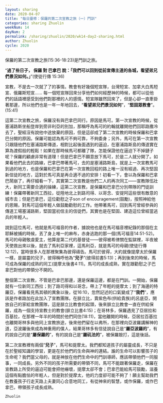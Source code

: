 ```yaml
---
layout: sharing
date: 2020-04-07
title: "每日靈修：保羅的第二次宣教之旅（一）門訓"
categories: sharing Zhuolin
weekNum: 14
dayNum: 2
permalink: /sharing/zhuolin/2020/wk14-day2-sharing.html
author: Zhuolin
cycle: 2020
---
```


保羅的第二次宣教之旅(15:36-18:23)是門訓之旅。  

“**過了些日子， 保羅 對 巴拿巴 說：「我們可以回到從前宣傳主道的各城，看望弟兄們景況如何。」**”(使徒行傳 15:36)  

宣教，不是去一次就了了的事情。教會有好幾個短宣隊，台灣短宣、加拿大白馬短宣、俄羅斯短宣...... 每一個短宣隊回來分享他們如何經歷神的時候，都可以從他們的話語裡感受到他們對那裡的人的感情。短宣隊雖然回來了，但是心卻一直牽掛著那邊，所以他們也是一年一年地回去，“**看望弟兄們景況如何**”，“**堅固眾教會**”。(15:41)  

這第二次宣教之旅，保羅沒有與巴拿巴同行。原因是馬可。第一次宣教的時候，從塞浦路斯坐船登岸到旁非利亞的別加，那稱呼為馬可的約翰就離開他們回耶路撒冷去了，聖經沒有說他中途放棄的原因，但是這卻成了第二次宣教的時候保羅和巴拿巴分開的原因。保羅可能認為馬可不夠可靠，不夠委身；另外，馬可在第一次宣教只跟隨他們在塞浦路斯傳道，相對比起後面遇到的逼迫，在塞浦路斯島的傳道實在算為渡假般的輕鬆！如果在那時候馬可都離了隊，怎能保證他在逼迫下不掉鏈子呢？保羅的顧慮非常有道理！但是巴拿巴不願意放下馬可，於是二人就分開了。如果看他們此去的路線，巴拿巴帶著馬可，去的是塞浦路斯島，就是上一次宣教馬可到過的地方，也是保羅和巴拿巴在第一次宣教回程的路上唯一沒有經過、再次堅固新信徒的地方，這對於馬可真是再合適不過的安排！初看一下，會以為保羅和巴拿巴鬧崩了，再仔細看一下，其實第二次宣教是他們二人的再次同工——宣教隊伍壯大，新同工需要合適的操練，這第二次宣教，是保羅和巴拿巴分別帶隊的門徒訓練！保羅帶著新同工西拉，從陸地北上到路司得、以哥念、安提阿這些很有敵意的城市去；但是巴拿巴，這位勸慰之子son of encouragement(鼓勵)，按照神給他的恩賜，對馬可這個年輕人做鼓勵勸慰的工作。他帶著馬可，回到馬可曾經參與的傳道工場塞浦路斯，堅固當初信主的信徒們，其實也是在堅固、建造這位曾經當逃兵的年輕人。  

說到這位馬可，他就是馬可福音的作者，據說他也是在馬可福音裡紀錄的那個在主耶穌被捕的時候，丟了身上唯一的麻布，赤身逃跑的那一個(馬可福音14:51-52)。馬可的母親敬虔愛主，他算是第二代的基督徒——彼得被希律關在監獄裡，半夜被天使救出來以後，就去了馬利亞家裡，這馬利亞，就是馬可的母親(使徒行傳12:12)，當時很多人在那裡聚集為彼得禱告。馬可於彼得，大約就像提摩太於保羅一樣，是屬靈的兒子，彼得稱呼他為“**兒子**”(彼得前書5:13)；再到後來的時候，馬可成為保羅的成熟的同工(提摩太後書4:11)。馬可的成長成熟，實在跟勸慰之子巴拿巴對他的帶領分不開的。  

整個第二次宣教，不管是巴拿巴那邊，還是保羅這邊，都是在門訓。一開始，保羅就有一位新同工西拉；到了路司得和以哥念，帶上了年輕的提摩太；到了海邊的特羅亞，保羅看見馬其頓的異象以後，從16:10，忽然記述的口氣變成了“**我們**”，應該是作者路加在此加入了宣教團隊。在腓立比，賣紫色布(供給貴族)的呂底亞，開放自己的家給宣教團隊，這是腓立比教會的起頭，後來腓立比教會一直在供給保羅，成為一個支持宣教士的教會(腓立比書4:15)；在哥林多，保羅遇見了亞居拉和百基拉，在那裡一年半的時間於他們同住(18:11)，當他離開的時候，亞居拉百基拉也離開哥林多與他同上宣教旅途，後來他們留在以弗所，在那裡向亞波羅講解神的道，亞波羅後來成為神重用的僕人，結果哥林多有信徒說自己是“**屬亞波羅的**”，有的說自己的是“**屬保羅的**”，有的說自己是“**屬矶法的**”，被保羅敲打，這是後話。  

第二次宣教裡有兩個“**兒子**”，馬可和提摩太。我們都知道孩子的屬靈成長，不只是在於聖經知識的學習，更是在於他們的生命與神的連結。誰的生命可以影響孩子的生命呢？我們當父母的，就是神放在他們生命中的門訓導師，應該帶領他們一同服事，一同成長。另外不同的孩子所需要的帶領不同，馬可不能跟著保羅走，保羅在宣教路上所受的逼迫可能會把他嚇壞，提摩太卻不會；巴拿巴能給馬可鼓勵，滋養這個有點膽怯的年輕人，但是對於提摩太，他的力度卻可能不夠了！願主幫助我們在教養孩子行走天路上夫妻同心合意地同工，有從神來的智慧，或作保羅，或作巴拿巴，帶領孩子成長成熟。  

`Zhuolin`  
